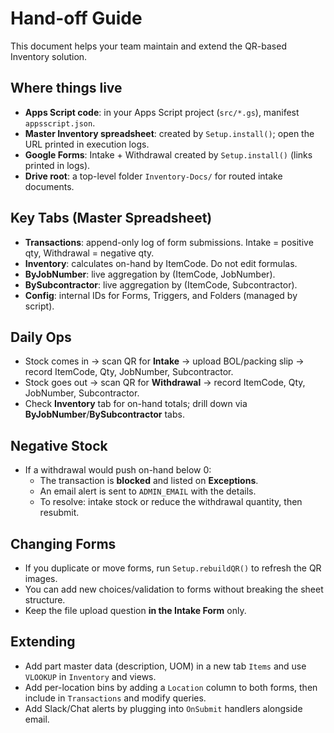 # Hand-off Guide

This document helps your team maintain and extend the QR-based Inventory solution.

## Where things live

- **Apps Script code**: in your Apps Script project (`src/*.gs`), manifest `appsscript.json`.
- **Master Inventory spreadsheet**: created by `Setup.install()`; open the URL printed in execution logs.
- **Google Forms**: Intake + Withdrawal created by `Setup.install()` (links printed in logs).
- **Drive root**: a top-level folder `Inventory-Docs/` for routed intake documents.

## Key Tabs (Master Spreadsheet)

- **Transactions**: append-only log of form submissions. Intake = positive qty, Withdrawal = negative qty.
- **Inventory**: calculates on-hand by ItemCode. Do not edit formulas.
- **ByJobNumber**: live aggregation by (ItemCode, JobNumber).
- **BySubcontractor**: live aggregation by (ItemCode, Subcontractor).
- **Config**: internal IDs for Forms, Triggers, and Folders (managed by script).

## Daily Ops

- Stock comes in → scan QR for **Intake** → upload BOL/packing slip → record ItemCode, Qty, JobNumber, Subcontractor.
- Stock goes out → scan QR for **Withdrawal** → record ItemCode, Qty, JobNumber, Subcontractor.
- Check **Inventory** tab for on-hand totals; drill down via **ByJobNumber**/**BySubcontractor** tabs.

## Negative Stock

- If a withdrawal would push on-hand below 0:
  - The transaction is **blocked** and listed on **Exceptions**.
  - An email alert is sent to `ADMIN_EMAIL` with the details.
  - To resolve: intake stock or reduce the withdrawal quantity, then resubmit.

## Changing Forms

- If you duplicate or move forms, run `Setup.rebuildQR()` to refresh the QR images.
- You can add new choices/validation to forms without breaking the sheet structure.
- Keep the file upload question **in the Intake Form** only.

## Extending

- Add part master data (description, UOM) in a new tab `Items` and use `VLOOKUP` in `Inventory` and views.
- Add per-location bins by adding a `Location` column to both forms, then include in `Transactions` and modify queries.
- Add Slack/Chat alerts by plugging into `OnSubmit` handlers alongside email.

